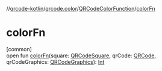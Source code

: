 //[qrcode-kotlin](../../../index.md)/[qrcode.color](../index.md)/[QRCodeColorFunction](index.md)/[colorFn](color-fn.md)

# colorFn

[common]\
open fun [colorFn](color-fn.md)(square: [QRCodeSquare](../../qrcode.internals/-q-r-code-square/index.md), qrCode: [QRCode](../../qrcode/-q-r-code/index.md), qrCodeGraphics: [QRCodeGraphics](../../qrcode.render/-q-r-code-graphics/index.md)): [Int](https://kotlinlang.org/api/latest/jvm/stdlib/kotlin/-int/index.html)
